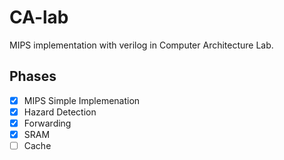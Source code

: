 # CA-lab
MIPS implementation with verilog in Computer Architecture Lab.

## Phases
- [x] MIPS Simple Implemenation
- [x] Hazard Detection
- [x] Forwarding
- [x] SRAM
- [ ] Cache
